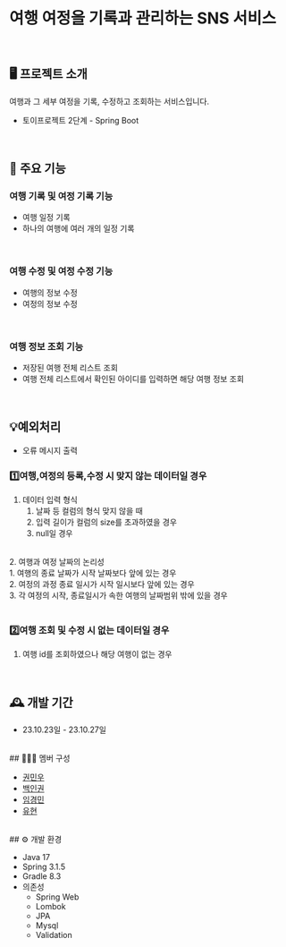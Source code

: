 # **여행 여정을 기록과 관리하는 SNS 서비스**
<br/>


## 🖥️ 프로젝트 소개

여행과 그 세부 여정을 기록, 수정하고 조회하는 서비스입니다.

- 토이프로젝트 2단계 - Spring Boot
  
<br/>

## 📌 주요 기능



### 여행 기록 및 여정 기록 기능

- 여행 일정 기록
- 하나의 여행에 여러 개의 일정 기록
<br/>
  

### 여행 수정 및 여정 수정 기능

- 여행의 정보 수정
- 여정의 정보 수정
<br/>
  

### 여행 정보 조회 기능

- 저장된 여행 전체 리스트 조회
- 여행 전체 리스트에서 확인된 아이디를 입력하면 해당 여행 정보 조회
<br/>

## 💡예외처리



- 오류 메시지 출력

### 1️⃣여행,여정의 등록,수정 시 맞지 않는 데이터일 경우

1. 데이터 입력 형식
    1. 날짜 등 컬럼의 형식 맞지 않을 때
    2. 입력 길이가 컬럼의 size를 초과하였을 경우
    3. null일 경우
<br/>
2. 여행과 여정 날짜의 논리성<br/>
    1. 여행의 종료 날짜가 시작 날짜보다 앞에 있는 경우<br/>
    2. 여정의 과정 종료 일시가 시작 일시보다 앞에 있는 경우<br/>
    3. 각 여정의 시작, 종료일시가 속한 여행의 날짜범위 밖에 있을 경우<br/>
<br/>

### 2️⃣여행 조회 및 수정 시 없는 데이터일 경우

1. 여행 id를 조회하였으나 해당 여행이 없는 경우
<br/>

## 🕰️ 개발 기간



- 23.10.23일 - 23.10.27일

<br/>
## 🧑‍🤝‍🧑 멤버 구성



- [권민우](https://github.com/Kwonminwoo)
- [백인권](https://github.com/BackInGone)
- [임경민](https://github.com/pabu-lim)
- [유현](https://github.com/yuhyun1)

<br/>
## ⚙️ 개발 환경



- Java 17
- Spring 3.1.5
- Gradle 8.3
- 의존성
    - Spring Web
    - Lombok
    - JPA
    - Mysql
    - Validation
